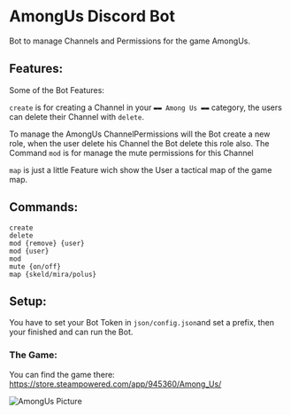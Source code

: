 # AmongUs Discord Bot
Bot to manage Channels and Permissions for the game AmongUs.

## Features:
Some of the Bot Features:

`create` is for creating a Channel in your `▬▬ Among Us ▬▬` category, the users can delete their Channel with
`delete`.

To manage the AmongUs ChannelPermissions will the Bot create a new role, when the user delete his Channel the Bot delete this role also.
The Command `mod` is for manage the mute permissions for this Channel

`map` is just a little Feature wich show the User a tactical map of the game map.

## Commands:
```
create
delete
mod {remove} {user}
mod {user}
mod
mute {on/off}
map {skeld/mira/polus}
```

## Setup:
You have to set your Bot Token in `json/config.json`and set a prefix, then your finished and can run the Bot.


### The Game:
You can find the game there:
https://store.steampowered.com/app/945360/Among_Us/


![AmongUs Picture](https://is3-ssl.mzstatic.com/image/thumb/Purple114/v4/8a/8b/ee/8a8bee6e-aa0b-0b51-a743-b1b074835f96/source/256x256bb.jpg)

